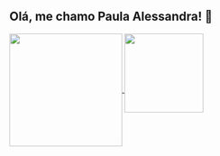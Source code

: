 ## Olá, me chamo Paula Alessandra! 👋

<a href="https://github.com/anuraghazra/github-readme-stats">
  <img height=200 align="center" src="https://github-readme-stats.vercel.app/api?username=PaulaAlessandraF&show_icons=true&bg_color=00000000" />
</a>
<a href="https://github.com/anuraghazra/convoychat">
  <img height=140 align="top" src="https://github-readme-stats.vercel.app/api/top-langs?username=PaulaAlessandraF&layout=compact&langs_count=8&card_width=320&bg_color=00000000" />
</a>
